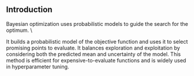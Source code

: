 ## Introduction

Bayesian optimization uses probabilistic models to guide the search for the optimum. \\

It builds a probabilistic model of the objective function and uses it to select promising points to evaluate. It balances exploration and exploitation by considering both the predicted mean and uncertainty of the model. This method is efficient for expensive-to-evaluate functions and is widely used in hyperparameter tuning.

